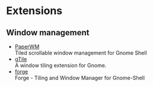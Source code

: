 # Extensions

## Window management

- [PaperWM](https://github.com/paperwm/PaperWM)
  <br/>Tiled scrollable window management for Gnome Shell
- [gTile](https://github.com/gTile/gTile)
  <br/>A window tiling extension for Gnome.
- [forge](https://github.com/forge-ext/forge?tab=readme-ov-file)
  <br/>Forge - Tiling and Window Manager for Gnome-Shell
